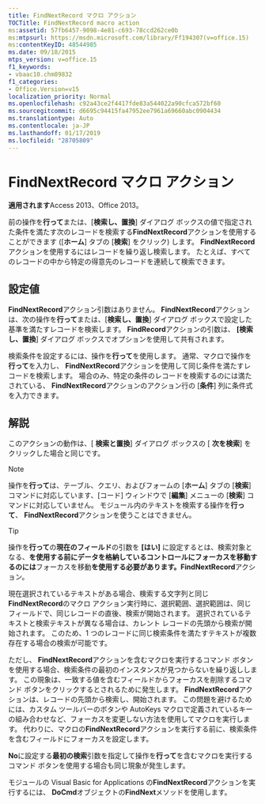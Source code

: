 ```yaml
---
title: FindNextRecord マクロ アクション
TOCTitle: FindNextRecord macro action
ms:assetid: 57fb6457-9098-4e81-c693-78ccd262ce0b
ms:mtpsurl: https://msdn.microsoft.com/library/Ff194307(v=office.15)
ms:contentKeyID: 48544985
ms.date: 09/18/2015
mtps_version: v=office.15
f1_keywords:
- vbaac10.chm89832
f1_categories:
- Office.Version=v15
localization_priority: Normal
ms.openlocfilehash: c92a43ce2f4417fde83a544022a90cfca572bf60
ms.sourcegitcommit: d6695c94415fa47952ee7961a69660abc0904434
ms.translationtype: Auto
ms.contentlocale: ja-JP
ms.lasthandoff: 01/17/2019
ms.locfileid: "28705809"
---
```

# <a name="findnextrecord-macro-action"></a>FindNextRecord マクロ アクション


**適用されます**Access 2013、Office 2013。

前の操作を**行って**または、[**検索し、置換**] ダイアログ ボックスの値で指定された条件を満たす次のレコードを検索する**FindNextRecord**アクションを使用することができます ([**ホーム**] タブの [**検索**] をクリック) します。 **FindNextRecord**アクションを使用するにはレコードを繰り返し検索します。 たとえば、すべてのレコードの中から特定の得意先のレコードを連続して検索できます。

## <a name="setting"></a>設定値

**FindNextRecord**アクション引数はありません。 **FindNextRecord**アクションは、次の操作を**行って**または、[**検索し、置換**] ダイアログ ボックスで設定した基準を満たすレコードを検索します。 **FindRecord**アクションの引数は、 **[検索し、置換**] ダイアログ ボックスでオプションを使用して共有されます。

検索条件を設定するには、操作を**行って**を使用します。 通常、マクロで操作を**行って**を入力し、 **FindNextRecord**アクションを使用して同じ条件を満たすレコードを検索します。 場合のみ、特定の条件のレコードを検索するのには満たされている、 **FindNextRecord**アクションのアクション行の [**条件**] 列に条件式を入力できます。

## <a name="remarks"></a>解説

このアクションの動作は、[ **検索と置換**] ダイアログ ボックスの [ **次を検索**] をクリックした場合と同じです。

> [!NOTE]
> 操作を**行って**は、テーブル、クエリ、およびフォームの [**ホーム**] タブの [**検索**] コマンドに対応しています、[コード] ウィンドウで [**編集**] メニューの [**検索**] コマンドに対応していません。 モジュール内のテキストを検索する操作を**行って**、 **FindNextRecord**アクションを使うことはできません。

> [!TIP]
> 操作を**行って**の**現在のフィールド**の引数を **[はい]** に設定するとは、検索対象となる、**を使用する前にデータを格納しているコントロールにフォーカスを移動するのには**フォーカスを移動**を使用する必要があります。FindNextRecord**アクション。

現在選択されているテキストがある場合、検索する文字列と同じ**FindNextRecord**のマクロ アクション実行時に、選択範囲、選択範囲は、同じフィールドで、同じレコードの直後、検索が開始されます。 選択されているテキストと検索テキストが異なる場合は、カレント レコードの先頭から検索が開始されます。 このため、1 つのレコードに同じ検索条件を満たすテキストが複数存在する場合の検索が可能です。

ただし、 **FindNextRecord**アクションを含むマクロを実行するコマンド ボタンを使用する場合、検索条件の最初のインスタンスが見つからないを繰り返しします。 この現象は、一致する値を含むフィールドからフォーカスを削除するコマンド ボタンをクリックするとされるために発生します。 **FindNextRecord**アクションは、レコードの先頭から検索し、開始されます。 この問題を避けるためには、カスタム ツールバーのボタンや AutoKeys マクロで定義されているキーの組み合わせなど、フォーカスを変更しない方法を使用してマクロを実行します。 代わりに、マクロの**FindNextRecord**アクションを実行する前に、検索条件を含むフィールドにフォーカスを設定します。

**No**に設定する**最初の検索**引数を指定して操作を**行って**を含むマクロを実行するコマンド ボタンを使用する場合も同じ現象が発生します。

モジュールの Visual Basic for Applications の**FindNextRecord**アクションを実行するには、 **DoCmd**オブジェクトの**FindNext**メソッドを使用します。

